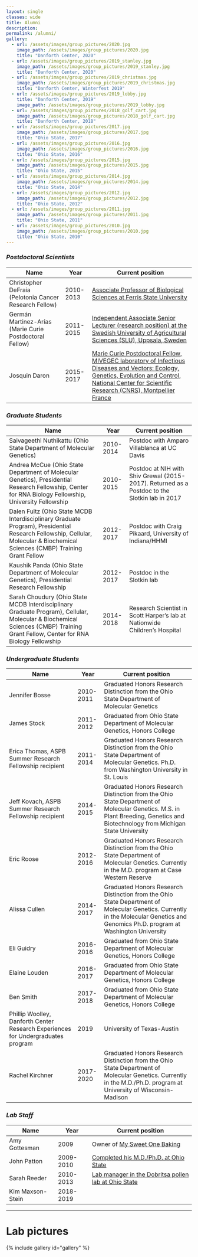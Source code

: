 ```yaml
---
layout: single
classes: wide
title: Alumni
description:
permalink: /alumni/
gallery:
  - url: /assets/images/group_pictures/2020.jpg
    image_path: /assets/images/group_pictures/2020.jpg
    title: "Danforth Center, 2020"
  - url: /assets/images/group_pictures/2019_stanley.jpg
    image_path: /assets/images/group_pictures/2019_stanley.jpg
    title: "Danforth Center, 2020"
  - url: /assets/images/group_pictures/2019_christmas.jpg
    image_path: /assets/images/group_pictures/2019_christmas.jpg
    title: "Danforth Center, Winterfest 2019"
  - url: /assets/images/group_pictures/2019_lobby.jpg
    title: "Danforth Center, 2019"
    image_path: /assets/images/group_pictures/2019_lobby.jpg  
  - url: /assets/images/group_pictures/2018_golf_cart.jpg
    image_path: /assets/images/group_pictures/2018_golf_cart.jpg
    title: "Danforth Center, 2018"
  - url: /assets/images/group_pictures/2017.jpg
    image_path: /assets/images/group_pictures/2017.jpg
    title: "Ohio State, 2017"
  - url: /assets/images/group_pictures/2016.jpg
    image_path: /assets/images/group_pictures/2016.jpg
    title: "Ohio State, 2016"
  - url: /assets/images/group_pictures/2015.jpg
    image_path: /assets/images/group_pictures/2015.jpg
    title: "Ohio State, 2015"
  - url: /assets/images/group_pictures/2014.jpg
    image_path: /assets/images/group_pictures/2014.jpg
    title: "Ohio State, 2014"
  - url: /assets/images/group_pictures/2012.jpg
    image_path: /assets/images/group_pictures/2012.jpg
    title: "Ohio State, 2012"
  - url: /assets/images/group_pictures/2011.jpg
    image_path: /assets/images/group_pictures/2011.jpg
    title: "Ohio State, 2011"
  - url: /assets/images/group_pictures/2010.jpg
    image_path: /assets/images/group_pictures/2010.jpg
    title: "Ohio State, 2010"
---
```

### *Postdoctoral Scientists*

| Name                                                   | Year               | Current position                                                 |
| ------------------------------------------------------ | ------------------ | ---------------------------------------------------------------- |
| Christopher DeFraia (Pelotonia Cancer Research Fellow) | 2010-2013| [Associate Professor of Biological Sciences at Ferris State University](https://www.ferris.edu/arts-sciences/profiles/biological-sciences/christopher-defraia.html) |
Germán Martinez-Arías (Marie Curie Postdoctoral Fellow) |2011-2015|[Independent Associate Senior Lecturer (research position) at the Swedish University of Agricultural Sciences (SLU), Uppsala, Sweden](https://germanmartinezgroup.wordpress.com)|
Josquin Daron| 2015-2017|[Marie Curie Postdoctoral Fellow, MIVEGEC laboratory of Infectious Diseases and Vectors: Ecology, Genetics, Evolution and Control, National Center for Scientific Research (CNRS), Montpellier France](https://www.mivegec.ird.fr/en/component/content/article?id=1192&Itemid=&selected=451%20)|

### *Graduate Students*

| Name                                                    | Year              | Current position                                                 |
| ------------------------------------------------------- | ----------------- | ---------------------------------------------------------------- |
|Saivageethi Nuthikattu (Ohio State Department of Molecular Genetics)|2010-2014| Postdoc with Amparo Villablanca at UC Davis|
|Andrea McCue (Ohio State Department of Molecular Genetics), Presidential Research Fellowship, Center for RNA Biology Fellowship, University Fellowship|2010-2015| Postdoc at NIH with Shiv Grewal (2015-2017). Returned as a Postdoc to the Slotkin lab in 2017|
|Dalen Fultz (Ohio State MCDB Interdisciplinary Graduate Program), Presidential Research Fellowship, Cellular, Molecular & Biochemical Sciences (CMBP) Training Grant Fellow | 2012-2017| Postdoc with Craig Pikaard, University of Indiana/HHMI|
|Kaushik Panda (Ohio State Department of Molecular Genetics), Presidential Research Fellowship|2012-2017|Postdoc in the Slotkin lab|
|Sarah Choudury (Ohio State MCDB Interdisciplinary Graduate Program), Cellular, Molecular & Biochemical Sciences (CMBP) Training Grant Fellow, Center for RNA Biology Fellowship|2014-2018| Research Scientist in Scott Harper’s lab at Nationwide Children’s Hospital|

### *Undergraduate Students*

| Name                                         | Year              | Current position                                                 |
| -------------------------------------------- | ----------------- | ---------------------------------------------------------------- |
|Jennifer Bosse                                | 2010-2011| Graduated Honors Research Distinction from the Ohio State Department of Molecular Genetics|
|James Stock| 2011-2012|Graduated from Ohio State Department of Molecular Genetics, Honors College|
|Erica Thomas, ASPB Summer Research Fellowship recipient |2011-2014|Graduated Honors Research Distinction from the Ohio State Department of Molecular Genetics. Ph.D. from Washington University in St. Louis|
|Jeff Kovach, ASPB Summer Research Fellowship recipient| 2014-2015|Graduated Honors Research Distinction from the Ohio State Department of Molecular Genetics. M.S. in Plant Breeding, Genetics and Biotechnology from Michigan State University|
|Eric Roose|2012-2016| Graduated Honors Research Distinction from the Ohio State Department of Molecular Genetics. Currently in the M.D. program at Case Western Reserve|
|Alissa Cullen| 2014-2017|Graduated Honors Research Distinction from the Ohio State Department of Molecular Genetics. Currently in the Molecular Genetics and Genomics Ph.D. program at Washington University|
|Eli Guidry|2016-2016| Graduated from Ohio State Department of Molecular Genetics, Honors College|
|Elaine Louden| 2016-2017| Graduated from Ohio State Department of Molecular Genetics, Honors College|
|Ben Smith|2017-2018| Graduated from Ohio State Department of Molecular Genetics, Honors College|
|Phillip Woolley, Danforth Center Research Experiences for Undergraduates program| 2019| University of Texas-Austin|
|Rachel Kirchner| 2017-2020| Graduated Honors Research Distinction from the Ohio State Department of Molecular Genetics. Currently in the M.D./Ph.D. program at University of Wisconsin-Madison|

### *Lab Staff*

| Name                                         | Year              | Current position                                                 |
| -------------------------------------------- | ----------------- | ---------------------------------------------------------------- |
|Amy Gottesman|2009| Owner of [My Sweet One Baking](https://www.facebook.com/mysweetonebaking/)|
|John Patton|2009-2010| [Completed his M.D./Ph.D. at Ohio State](https://vet.osu.edu/cvm/graduate-student-named-presidential-fellow)|
|Sarah Reeder|2010-2013| [Lab manager in the Dobritsa pollen lab at Ohio State](https://molgen.osu.edu/people/dobritsa.1)|
|Kim Maxson-Stein|2018-2019||

---

# Lab pictures
{% include gallery id="gallery" %}
